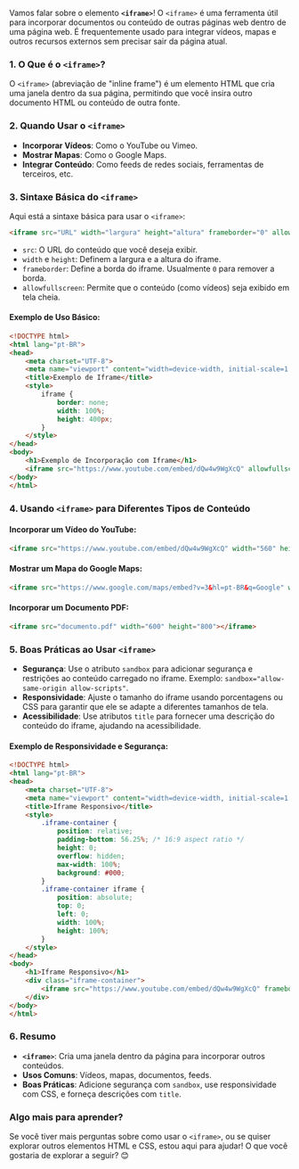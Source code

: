 Vamos falar sobre o elemento **`<iframe>`**! O `<iframe>` é uma ferramenta útil para incorporar documentos ou conteúdo de outras páginas web dentro de uma página web. É frequentemente usado para integrar vídeos, mapas e outros recursos externos sem precisar sair da página atual.

### 1. **O Que é o `<iframe>`?**

O `<iframe>` (abreviação de "inline frame") é um elemento HTML que cria uma janela dentro da sua página, permitindo que você insira outro documento HTML ou conteúdo de outra fonte. 

### 2. **Quando Usar o `<iframe>`**

- **Incorporar Vídeos**: Como o YouTube ou Vimeo.
- **Mostrar Mapas**: Como o Google Maps.
- **Integrar Conteúdo**: Como feeds de redes sociais, ferramentas de terceiros, etc.

### 3. **Sintaxe Básica do `<iframe>`**

Aqui está a sintaxe básica para usar o `<iframe>`:

```html
<iframe src="URL" width="largura" height="altura" frameborder="0" allowfullscreen></iframe>
```

- `src`: O URL do conteúdo que você deseja exibir.
- `width` e `height`: Definem a largura e a altura do iframe.
- `frameborder`: Define a borda do iframe. Usualmente `0` para remover a borda.
- `allowfullscreen`: Permite que o conteúdo (como vídeos) seja exibido em tela cheia.

#### **Exemplo de Uso Básico**:
```html
<!DOCTYPE html>
<html lang="pt-BR">
<head>
    <meta charset="UTF-8">
    <meta name="viewport" content="width=device-width, initial-scale=1.0">
    <title>Exemplo de Iframe</title>
    <style>
        iframe {
            border: none;
            width: 100%;
            height: 400px;
        }
    </style>
</head>
<body>
    <h1>Exemplo de Incorporação com Iframe</h1>
    <iframe src="https://www.youtube.com/embed/dQw4w9WgXcQ" allowfullscreen></iframe>
</body>
</html>
```

### 4. **Usando `<iframe>` para Diferentes Tipos de Conteúdo**

#### **Incorporar um Vídeo do YouTube**:
```html
<iframe src="https://www.youtube.com/embed/dQw4w9WgXcQ" width="560" height="315" frameborder="0" allowfullscreen></iframe>
```

#### **Mostrar um Mapa do Google Maps**:
```html
<iframe src="https://www.google.com/maps/embed?v=3&hl=pt-BR&q=Google" width="600" height="450" frameborder="0" style="border:0;" allowfullscreen></iframe>
```

#### **Incorporar um Documento PDF**:
```html
<iframe src="documento.pdf" width="600" height="800"></iframe>
```

### 5. **Boas Práticas ao Usar `<iframe>`**

- **Segurança**: Use o atributo `sandbox` para adicionar segurança e restrições ao conteúdo carregado no iframe. Exemplo: `sandbox="allow-same-origin allow-scripts"`.
- **Responsividade**: Ajuste o tamanho do iframe usando porcentagens ou CSS para garantir que ele se adapte a diferentes tamanhos de tela.
- **Acessibilidade**: Use atributos `title` para fornecer uma descrição do conteúdo do iframe, ajudando na acessibilidade.

#### **Exemplo de Responsividade e Segurança**:
```html
<!DOCTYPE html>
<html lang="pt-BR">
<head>
    <meta charset="UTF-8">
    <meta name="viewport" content="width=device-width, initial-scale=1.0">
    <title>Iframe Responsivo</title>
    <style>
        .iframe-container {
            position: relative;
            padding-bottom: 56.25%; /* 16:9 aspect ratio */
            height: 0;
            overflow: hidden;
            max-width: 100%;
            background: #000;
        }
        .iframe-container iframe {
            position: absolute;
            top: 0;
            left: 0;
            width: 100%;
            height: 100%;
        }
    </style>
</head>
<body>
    <h1>Iframe Responsivo</h1>
    <div class="iframe-container">
        <iframe src="https://www.youtube.com/embed/dQw4w9WgXcQ" frameborder="0" allowfullscreen title="Vídeo do YouTube"></iframe>
    </div>
</body>
</html>
```

### 6. **Resumo**

- **`<iframe>`**: Cria uma janela dentro da página para incorporar outros conteúdos.
- **Usos Comuns**: Vídeos, mapas, documentos, feeds.
- **Boas Práticas**: Adicione segurança com `sandbox`, use responsividade com CSS, e forneça descrições com `title`.

### Algo mais para aprender?

Se você tiver mais perguntas sobre como usar o `<iframe>`, ou se quiser explorar outros elementos HTML e CSS, estou aqui para ajudar! O que você gostaria de explorar a seguir? 😊
